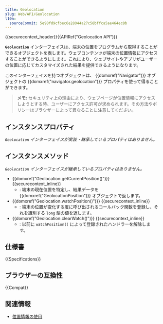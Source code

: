 ```yaml
---
title: Geolocation
slug: Web/API/Geolocation
l10n:
  sourceCommit: 5e98fd9cfbec6e28044a27c58bffca5ae464ec8b
---
```


{{securecontext_header}}{{APIRef("Geolocation API")}}

**`Geolocation`** インターフェイスは、端末の位置をプログラムから取得することができるオブジェクトを表します。ウェブコンテンツが端末の位置情報にアクセスすることができるようにします。これにより、ウェブサイトやアプリがユーザーの位置に応じてカスタマイズされた結果を提供できるようになります。

このインターフェイスを持つオブジェクトは、 {{domxref("Navigator")}} オブジェクトの {{domxref("navigator.geolocation")}} プロパティを使って得ることができます。

> **メモ:** セキュリティ上の理由により、ウェブページが位置情報にアクセスしようとする時、ユーザーにアクセス許可が求められます。その方法やポリシーはブラウザーによって異なることに注意してください。

## インスタンスプロパティ

_`Geolocation` インターフェイスが実装・継承しているプロパティはありません。_

## インスタンスメソッド

_`Geolocation` インターフェイスが継承しているプロパティはありません。_

- {{domxref("Geolocation.getCurrentPosition()")}} {{securecontext_inline}}
  - : 端末の現在位置を特定し、結果データを {{domxref("GeolocationPosition")}} オブジェクトで返します。
- {{domxref("Geolocation.watchPosition()")}} {{securecontext_inline}}
  - : 端末の位置が変化する度に呼び出されるコールバック関数を登録し、それを識別する `long` 型の値を返します。
- {{domxref("Geolocation.clearWatch()")}} {{securecontext_inline}}
  - : 以前に `watchPosition()` によって登録されたハンドラーを解除します。

## 仕様書

{{Specifications}}

## ブラウザーの互換性

{{Compat}}

## 関連情報

- [位置情報の使用](/ja/docs/Web/API/Geolocation_API/Using_the_Geolocation_API)
